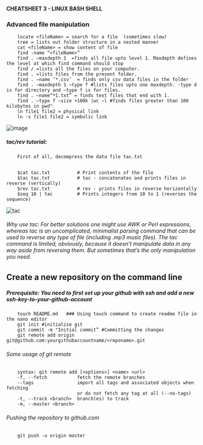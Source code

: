 
 #### CHEATSHEET 3 - LINUX BASH SHELL ##

  
  ###                                                                 Advanced file manipulation


        locate <fileName> = search for a file  (sometimes slow)
        tree = lists out folder structure in a nested manner
        cat <fileName> = show content of file 
        find -name “<fileName>”
        find . –maxdepth 1  =finds all file upto level 1. Maxdepth defines the level at which find command should stop
        find / =lists all the files on your computer.
        find . =lists files from the present folder.
        find . –name ‘*.csv’  = finds only csv data files in the folder
        find . –maxdepth 1 –type f #lists files upto one maxdepth. -type d is for directory and –type f is for files.
        find . –name”*1.txt” = finds text files that end with 1.
        find . –type f –size +100k |wc –l #finds files greater than 100 kilobytes in pwd"
        ln file1 file2 = physical link
        ln -s file1 file2 = symbolic link
![image](https://user-images.githubusercontent.com/51481004/147842508-c38376bc-4c00-4dca-be9e-e4bbbc1e3432.png)


##### tac/rev tutorial: 
        First of all, decompress the data file tac.txt
       
       
        $cat tac.txt          # Print contents of the file 
        $tac tac.txt          # tac - concatenates and prints files in reverse (vertically) 
        $rev tac.txt          # rev - prints files in reverse horizontally
        $seq 10 | tac         # Prints integers from 10 to 1 (reverses the sequence)
        
 ![tac](https://user-images.githubusercontent.com/51481004/148108685-98ed4729-a5f2-4a39-8afa-3a23cebdd980.png)


###### Why use tac: For better solutions one might use AWK or Perl expressions, whereas tac is an uncomplicated, minimalist parsing command that can be used to reverse any type of file (including .mp3 music files). The tac command is limited, obviously, because it doesn’t manipulate data in any way aside from reversing them. But sometimes that’s the only manipulation you need.
         
 


## Create a new repository on the command line
##### Prerequisite: You need to first set up your github with ssh and add a new ssh-key-to-your-github-account

        touch README.md   ### Using touch command to create readme file in the nano editor
        git init #initialise git
        git commit -m "Initial commit” #Committing the changes 
        git remote add origin git@github.com:yourgithubaccountname/<reponame>.git   
        
###### Some usage of git remote
        syntax: git remote add [<options>] <name> <url> 
        -f, --fetch           fetch the remote branches
        --tags                import all tags and associated objects when fetching
                              or do not fetch any tag at all (--no-tags)
        -t, --track <branch>  branch(es) to track
        -m, --master <branch>
        
###### Pushing the repository to github.com

        git push -u origin master
